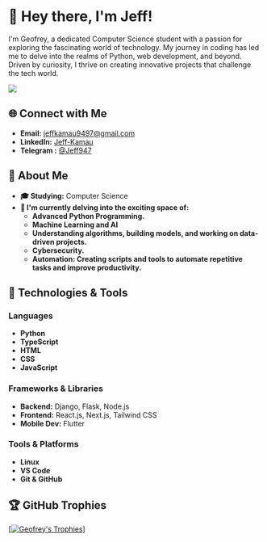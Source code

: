 
# 👋 Hey there, I'm Jeff!

I'm Geofrey, a dedicated Computer Science student with a passion for exploring the fascinating world of technology.
My journey in coding has led me to delve into the realms of Python, web development, and beyond. 
Driven by curiosity, I thrive on creating innovative projects that challenge the tech world.


[![](https://visitcount.itsvg.in/api?id=Jeff28&label=Profile%20Views%20100%2B&icon=0&pretty=false)](https://visitcount.itsvg.in)
## 🌐 Connect with Me

- **Email:** [jeffkamau9497@gmail.com](mailto:jeffkamau9497@gmail.com)
- **LinkedIn:** [Jeff-Kamau](https://www.linkedin.com/in/jeff-kamau-807337222)
- **Telegram :** [@Jeff947](#) <!-- https://t.me/Jeff947 -->

## 🚀 About Me

- **🎓 Studying:** Computer Science
- **🌱 I'm currently delving into the exciting space of:**
  - **Advanced Python Programming.**
  - **Machine Learning and AI**
  - **Understanding algorithms, building models, and working on data-driven projects.**
  - **Cybersecurity.**
  - **Automation: Creating scripts and tools to automate repetitive tasks and improve productivity.**

## 💼 Technologies & Tools

### Languages

- **Python**
- **TypeScript**
- **HTML**
- **CSS**
- **JavaScript**

### Frameworks & Libraries

- **Backend:** Django, Flask, Node.js
- **Frontend:** React.js, Next.js, Tailwind CSS
- **Mobile Dev:** Flutter

### Tools & Platforms

- **Linux**
- **VS Code**
- **Git & GitHub**


## 🏆 GitHub Trophies

[[![Geofrey's Trophies](https://github-profile-trophy.vercel.app/?username=geofreyNjoroge&theme=radical&margin-w=15&margin-h=15)](https://github-profile-trophy.vercel.app/?username=Jeff9497)]


